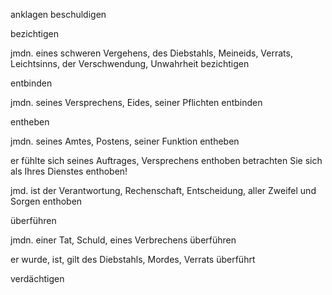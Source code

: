 anklagen 
beschuldigen 

bezichtigen 

jmdn. eines schweren Vergehens, des Diebstahls, Meineids, Verrats, Leichtsinns, der Verschwendung, Unwahrheit bezichtigen

entbinden 

jmdn. seines Versprechens, Eides, seiner Pflichten entbinden

entheben 


jmdn. seines Amtes, Postens, seiner Funktion entheben

er fühlte sich seines Auftrages, Versprechens enthoben
betrachten Sie sich als Ihres Dienstes enthoben!

jmd. ist der Verantwortung, Rechenschaft, Entscheidung, aller Zweifel und Sorgen enthoben

überführen 

jmdn. einer Tat, Schuld, eines Verbrechens überführen

er wurde, ist, gilt des Diebstahls, Mordes, Verrats überführt

verdächtigen

